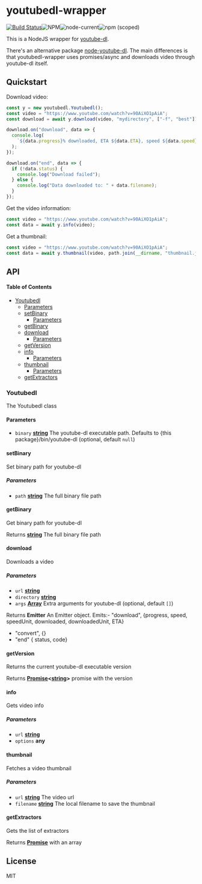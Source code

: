 # youtubedl-wrapper

[![Build Status](https://travis-ci.org/Corollarium/youtubedl-wrapper.svg?branch=master)](https://travis-ci.org//Corollarium/youtubedl-wrapper)![NPM](https://img.shields.io/npm/l/@corollarium/youtubedl-wrapper)![node-current](https://img.shields.io/node/v/@corollarium/youtubedl-wrapper)![npm (scoped)](https://img.shields.io/npm/v/@corollarium/youtubedl-wrapper)

This is a NodeJS wrapper for [youtube-dl](http://rg3.github.com/youtube-dl/).

There's an alternative package [node-youtube-dl](https://github.com/przemyslawpluta/node-youtube-dl/). The main differences is that youtubedl-wrapper uses promises/async and downloads video through youtube-dl itself.

## Quickstart

Download video:

```js
const y = new youtubedl.Youtubedl();
const video = "https://www.youtube.com/watch?v=90AiXO1pAiA";
const download = await y.download(video, "mydirectory", ["-f", "best"]);

download.on("download", data => {
  console.log(
    `${data.progress}% downloaded, ETA ${data.ETA}, speed ${data.speed}${data.speedUnit}, downloaded bytes ${data.downloaded}${data.downloadedUnit}`
  );
});

download.on("end", data => {
  if (!data.status) {
    console.log("Download failed");
  } else {
    console.log("Data downloaded to: " + data.filename);
  }
});
```

Get the video information:

```js
const video = "https://www.youtube.com/watch?v=90AiXO1pAiA";
const data = await y.info(video);
```

Get a thumbnail:

```js
const video = "https://www.youtube.com/watch?v=90AiXO1pAiA";
const data = await y.thumbnail(video, path.join(__dirname, "thumbnail.jpg"));
```

## API

<!-- Generated by documentation.js. Update this documentation by updating the source code. -->

#### Table of Contents

- [Youtubedl](#youtubedl)
  - [Parameters](#parameters)
  - [setBinary](#setbinary)
    - [Parameters](#parameters-1)
  - [getBinary](#getbinary)
  - [download](#download)
    - [Parameters](#parameters-2)
  - [getVersion](#getversion)
  - [info](#info)
    - [Parameters](#parameters-3)
  - [thumbnail](#thumbnail)
    - [Parameters](#parameters-4)
  - [getExtractors](#getextractors)

### Youtubedl

The Youtubedl class

#### Parameters

- `binary` **[string](https://developer.mozilla.org/docs/Web/JavaScript/Reference/Global_Objects/String)** The youtube-dl executable path. Defaults to {this package}/bin/youtube-dl (optional, default `null`)

#### setBinary

Set binary path for youtube-dl

##### Parameters

- `path` **[string](https://developer.mozilla.org/docs/Web/JavaScript/Reference/Global_Objects/String)** The full binary file path

#### getBinary

Get binary path for youtube-dl

Returns **[string](https://developer.mozilla.org/docs/Web/JavaScript/Reference/Global_Objects/String)** The full binary file path

#### download

Downloads a video

##### Parameters

- `url` **[string](https://developer.mozilla.org/docs/Web/JavaScript/Reference/Global_Objects/String)**
- `directory` **[string](https://developer.mozilla.org/docs/Web/JavaScript/Reference/Global_Objects/String)**
- `args` **[Array](https://developer.mozilla.org/docs/Web/JavaScript/Reference/Global_Objects/Array)** Extra arguments for youtube-dl (optional, default `[]`)

Returns **Emitter** An Emitter object. Emits:- "download", {progress, speed, speedUnit, downloaded, downloadedUnit, ETA}

- "convert", {}
- "end" { status, code}

#### getVersion

Returns the current youtube-dl executable version

Returns **[Promise](https://developer.mozilla.org/docs/Web/JavaScript/Reference/Global_Objects/Promise)&lt;[string](https://developer.mozilla.org/docs/Web/JavaScript/Reference/Global_Objects/String)>** promise with the version

#### info

Gets video info

##### Parameters

- `url` **[string](https://developer.mozilla.org/docs/Web/JavaScript/Reference/Global_Objects/String)**
- `options` **any**

#### thumbnail

Fetches a video thumbnail

##### Parameters

- `url` **[string](https://developer.mozilla.org/docs/Web/JavaScript/Reference/Global_Objects/String)** The video url
- `filename` **[string](https://developer.mozilla.org/docs/Web/JavaScript/Reference/Global_Objects/String)** The local filename to save the thumbnail

#### getExtractors

Gets the list of extractors

Returns **[Promise](https://developer.mozilla.org/docs/Web/JavaScript/Reference/Global_Objects/Promise)** with an array

## License

MIT
